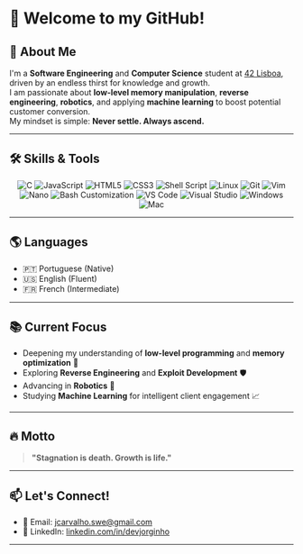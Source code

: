 # 👋 Welcome to my GitHub!

## 🚀 About Me
I'm a **Software Engineering** and **Computer Science** student at [42 Lisboa](https://www.42lisboa.com/), driven by an endless thirst for knowledge and growth.  
I am passionate about **low-level memory manipulation**, **reverse engineering**, **robotics**, and applying **machine learning** to boost potential customer conversion.  
My mindset is simple: **Never settle. Always ascend.**

---

## 🛠️ Skills & Tools

<div align="center">

![C](https://img.shields.io/badge/-C-000?&logo=c&logoColor=white)
![JavaScript](https://img.shields.io/badge/-JavaScript-000?&logo=javascript)
![HTML5](https://img.shields.io/badge/-HTML5-000?&logo=html5)
![CSS3](https://img.shields.io/badge/-CSS3-000?&logo=css3&logoColor=white)
![Shell Script](https://img.shields.io/badge/-Shell_Script-000?&logo=gnu-bash&logoColor=white)
![Linux](https://img.shields.io/badge/-Linux-000?&logo=linux&logoColor=white)
![Git](https://img.shields.io/badge/-Git-000?&logo=git&logoColor=white)
![Vim](https://img.shields.io/badge/-Vim-000?&logo=vim&logoColor=white)
![Nano](https://img.shields.io/badge/-Nano-000?&logo=gnu&logoColor=white)
![Bash Customization](https://img.shields.io/badge/-Custom_Bash-000?&logo=gnubash&logoColor=white)
![VS Code](https://img.shields.io/badge/-VS_Code-000?&logo=visualstudiocode&logoColor=white)
![Visual Studio](https://img.shields.io/badge/-Visual_Studio-000?&logo=visualstudio&logoColor=white)
![Windows](https://img.shields.io/badge/-Windows-000?&logo=windows&logoColor=white)
![Mac](https://img.shields.io/badge/-Mac-000?&logo=apple&logoColor=white)

</div>

---

## 🌎 Languages

- 🇵🇹 Portuguese (Native)
- 🇺🇸 English (Fluent)
- 🇫🇷 French (Intermediate)

---

## 📚 Current Focus

- Deepening my understanding of **low-level programming** and **memory optimization** 🧠
- Exploring **Reverse Engineering** and **Exploit Development** 🛡️
- Advancing in **Robotics** 🤖
- Studying **Machine Learning** for intelligent client engagement 📈

---

## 🔥 Motto

> **"Stagnation is death. Growth is life."**

---

## 📫 Let's Connect!

- 📧 Email: [jcarvalho.swe@gmail.com](mailto:jcarvalho.swe@gmail.com)
- 💼 LinkedIn: [linkedin.com/in/devjorginho](https://www.linkedin.com/in/devjorginho/)

---
